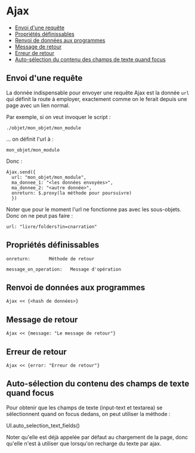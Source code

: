 # Ajax

* [Envoi d'une requête](#envoidunerequetee)
* [Propriétés définissables](#proprietesdefinissables)
* [Renvoi de données aux programmes](#renvoiededonnees)
* [Message de retour](#messagederetour)
* [Erreur de retour](#erreurderetour)
* [Auto-sélection du contenu des champs de texte quand focus](#autoselectquandfocus)


<a name='envoidunerequetee'></a>

## Envoi d'une requête

La donnée indispensable pour envoyer une requête Ajax est la donnée `url` qui définit la route à employer, exactement comme on le ferait depuis une page avec un lien normal.

Par exemple, si on veut invoquer le script :

    ./objet/mon_objet/mon_module

… on définit l'url à :

    mon_objet/mon_module

Donc :

    Ajax.send({
      url: "mon_objet/mon_module",
      ma_donnee_1: "<les données envoyées>",
      ma_donnee_2: "<autre donnée>",
      onreturn: $.proxy(la méthode pour poursuivre)
      })

Noter que pour le moment l'url ne fonctionne pas avec les sous-objets. Donc on ne peut pas faire :

    url: "livre/folders?in=cnarration"

<a name='proprietesdefinissables'></a>

## Propriétés définissables


    onreturn:       Méthode de retour

    message_on_operation:   Message d'opération


<a name='renvoiededonnees'></a>

## Renvoi de données aux programmes

    Ajax << {<hash de données>}


<a name='messagederetour'></a>

## Message de retour

    Ajax << {message: "Le message de retour"}

<a name='erreurderetour'></a>

## Erreur de retour

    Ajax << {error: "Erreur de retour"}


<a name='autoselectquandfocus'></a>

## Auto-sélection du contenu des champs de texte quand focus

Pour obtenir que les champs de texte (input-text et textarea) se sélectionnent quand on focus dedans, on peut utiliser la méthode :

  UI.auto_selection_text_fields()

Noter qu'elle est déjà appelée par défaut au chargement de la page, donc qu'elle n'est à utiliser que lorsqu'on recharge du texte par ajax.
